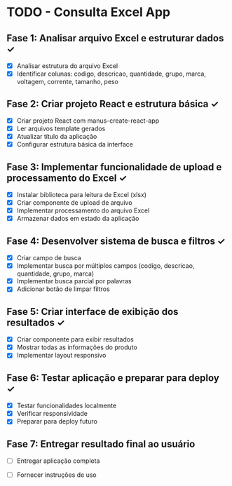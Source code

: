 # TODO - Consulta Excel App

## Fase 1: Analisar arquivo Excel e estruturar dados ✓
- [x] Analisar estrutura do arquivo Excel
- [x] Identificar colunas: codigo, descricao, quantidade, grupo, marca, voltagem, corrente, tamanho, peso

## Fase 2: Criar projeto React e estrutura básica ✓
- [x] Criar projeto React com manus-create-react-app
- [x] Ler arquivos template gerados
- [x] Atualizar título da aplicação
- [x] Configurar estrutura básica da interface

## Fase 3: Implementar funcionalidade de upload e processamento do Excel ✓
- [x] Instalar biblioteca para leitura de Excel (xlsx)
- [x] Criar componente de upload de arquivo
- [x] Implementar processamento do arquivo Excel
- [x] Armazenar dados em estado da aplicação

## Fase 4: Desenvolver sistema de busca e filtros ✓
- [x] Criar campo de busca
- [x] Implementar busca por múltiplos campos (codigo, descricao, quantidade, grupo, marca)
- [x] Implementar busca parcial por palavras
- [x] Adicionar botão de limpar filtros

## Fase 5: Criar interface de exibição dos resultados ✓
- [x] Criar componente para exibir resultados
- [x] Mostrar todas as informações do produto
- [x] Implementar layout responsivo

## Fase 6: Testar aplicação e preparar para deploy ✓
- [x] Testar funcionalidades localmente
- [x] Verificar responsividade
- [x] Preparar para deploy futuro

## Fase 7: Entregar resultado final ao usuário
- [ ] Entregar aplicação completa
- [ ] Fornecer instruções de uso

